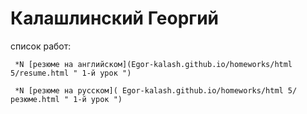 

# Калашлинский Георгий

   cписок работ:
  
     *N [резюме на английском](Egor-kalash.github.io/homeworks/html 5/resume.html " 1-й урок ")
  
     *N [резюме на русском]( Egor-kalash.github.io/homeworks/html 5/резюме.html " 1-й урок ")
  
